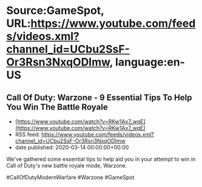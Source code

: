 # Source:GameSpot, URL:https://www.youtube.com/feeds/videos.xml?channel_id=UCbu2SsF-Or3Rsn3NxqODImw, language:en-US

## Call Of Duty: Warzone - 9 Essential Tips To Help You Win The Battle Royale
 - [https://www.youtube.com/watch?v=RKw1Ax7_wqE](https://www.youtube.com/watch?v=RKw1Ax7_wqE)
 - RSS feed: https://www.youtube.com/feeds/videos.xml?channel_id=UCbu2SsF-Or3Rsn3NxqODImw
 - date published: 2020-03-14 00:00:00+00:00

We've gathered some essential tips to help aid you in your attempt to win in Call of Duty's new battle royale mode, Warzone.

#CallOfDutyModernWarfare #Warzone #GameSpot

